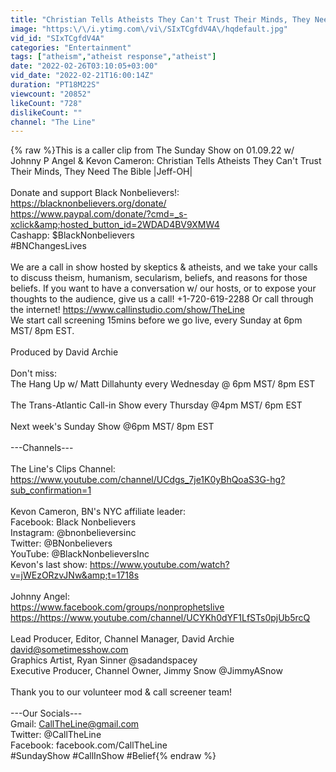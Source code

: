```yaml
---
title: "Christian Tells Atheists They Can't Trust Their Minds, They Need The Bible |Jeff-OH| Sunday Show"
image: "https:\/\/i.ytimg.com\/vi\/SIxTCgfdV4A\/hqdefault.jpg"
vid_id: "SIxTCgfdV4A"
categories: "Entertainment"
tags: ["atheism","atheist response","atheist"]
date: "2022-02-26T03:10:05+03:00"
vid_date: "2022-02-21T16:00:14Z"
duration: "PT18M22S"
viewcount: "20852"
likeCount: "728"
dislikeCount: ""
channel: "The Line"
---
```

{% raw %}This is a caller clip from The Sunday Show on 01.09.22 w/ Johnny P Angel &amp; Kevon Cameron: Christian Tells Atheists They Can't Trust Their Minds, They Need The Bible |Jeff-OH|<br /><br />Donate and support Black Nonbelievers!:<br /><a rel="nofollow" target="blank" href="https://blacknonbelievers.org/donate/">https://blacknonbelievers.org/donate/</a><br /><a rel="nofollow" target="blank" href="https://www.paypal.com/donate/?cmd=_s-xclick&amp;hosted_button_id=2WDAD4BV9XMW4">https://www.paypal.com/donate/?cmd=_s-xclick&amp;hosted_button_id=2WDAD4BV9XMW4</a><br />Cashapp: $BlackNonbelievers<br />#BNChangesLives<br /><br />We are a call in show hosted by skeptics &amp; atheists, and we take your calls to discuss theism, humanism, secularism, beliefs, and reasons for those beliefs. If you want to have a conversation w/ our hosts, or to expose your thoughts to the audience, give us a call! +1-720-619-2288 Or call through the internet! <a rel="nofollow" target="blank" href="https://www.callinstudio.com/show/TheLine">https://www.callinstudio.com/show/TheLine</a> <br />We start call screening 15mins before we go live, every Sunday at 6pm MST/ 8pm EST. <br /><br />Produced by David Archie <br /><br />Don't miss:<br />The Hang Up w/ Matt Dillahunty every Wednesday @ 6pm MST/ 8pm EST<br /><br />The Trans-Atlantic Call-in Show every Thursday @4pm MST/ 6pm EST<br /><br />Next week's Sunday Show @6pm MST/ 8pm EST<br /><br />---Channels---<br /><br />The Line's Clips Channel:<br /><a rel="nofollow" target="blank" href="https://www.youtube.com/channel/UCdgs_7je1K0yBhQoaS3G-hg?sub_confirmation=1">https://www.youtube.com/channel/UCdgs_7je1K0yBhQoaS3G-hg?sub_confirmation=1</a> <br /><br />Kevon Cameron, BN's NYC affiliate leader:<br />Facebook: Black Nonbelievers<br />Instagram: @bnonbelieversinc<br />Twitter: @BNonbelievers<br />YouTube: @BlackNonbelieversInc<br />Kevon's last show: <a rel="nofollow" target="blank" href="https://www.youtube.com/watch?v=jWEzORzvJNw&amp;t=1718s">https://www.youtube.com/watch?v=jWEzORzvJNw&amp;t=1718s</a><br /><br />Johnny Angel: <br /><a rel="nofollow" target="blank" href="https://www.facebook.com/groups/nonprophetslive">https://www.facebook.com/groups/nonprophetslive</a><br /><a rel="nofollow" target="blank" href="https://https://www.youtube.com/channel/UCYKh0dYF1LfSTs0pjUb5rcQ">https://https://www.youtube.com/channel/UCYKh0dYF1LfSTs0pjUb5rcQ</a><br /><br />Lead Producer, Editor, Channel Manager, David Archie david@sometimesshow.com<br />Graphics Artist, Ryan Sinner @sadandspacey<br />Executive Producer, Channel Owner, Jimmy Snow @JimmyASnow<br /><br />Thank you to our volunteer mod &amp; call screener team!<br /><br />---Our Socials---<br />Gmail: CallTheLine@gmail.com<br />Twitter: @CallTheLine<br />Facebook: facebook.com/CallTheLine<br />#SundayShow #CallInShow #Belief{% endraw %}
